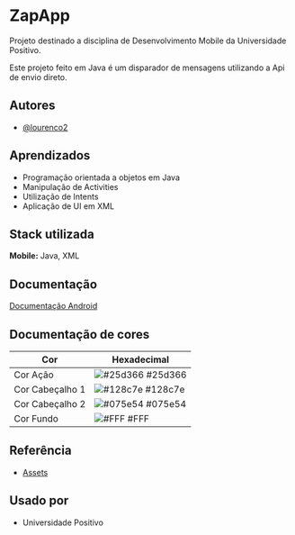 
# ZapApp

Projeto destinado a disciplina de Desenvolvimento Mobile da Universidade Positivo. 

Este projeto feito em Java é um disparador de mensagens utilizando a Api de envio direto.





## Autores

- [@lourenco2](https://github.com/lourenco2)


## Aprendizados

* Programação orientada a objetos em Java
* Manipulação de Activities
* Utilização de Intents
* Aplicação de UI em XML

## Stack utilizada

**Mobile:** Java, XML




## Documentação

[Documentação Android](https://developer.android.com/)

## Documentação de cores

| Cor               | Hexadecimal                                                |
| ----------------- | ---------------------------------------------------------------- |
| Cor Ação       | ![#25d366](https://via.placeholder.com/10/25d366?text=+) #25d366 |
| Cor Cabeçalho 1      | ![#128c7e](https://via.placeholder.com/10/128c7e?text=+) #128c7e |
| Cor Cabeçalho 2     | ![#075e54](https://via.placeholder.com/10/075e54?text=+) #075e54 |
| Cor Fundo      | ![#FFF](https://via.placeholder.com/10/FFF?text=+) #FFF |



## Referência

 - [Assets](https://fonts.google.com/icons?icon.query=men)


## Usado por


- Universidade Positivo


